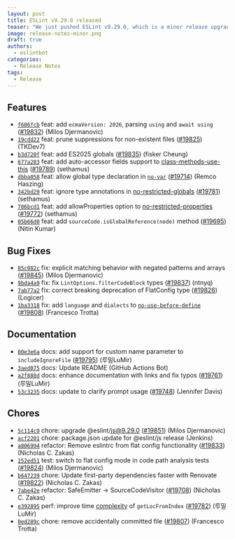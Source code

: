```yaml
---
layout: post
title: ESLint v9.29.0 released
teaser: "We just pushed ESLint v9.29.0, which is a minor release upgrade of ESLint. This release adds some new features and fixes several bugs found in the previous release."
image: release-notes-minor.png
draft: true
authors:
  - eslintbot
categories:
  - Release Notes
tags:
  - Release
---
```









## Features


* [`f686fcb`](https://github.com/eslint/eslint/commit/f686fcb51e47cf53b891ae595684afe8a0ef584d) feat: add `ecmaVersion: 2026`, parsing `using` and `await using` ([#19832](https://github.com/eslint/eslint/issues/19832)) (Milos Djermanovic)
* [`19cdd22`](https://github.com/eslint/eslint/commit/19cdd226bb5957f8f7e8cb4e92d38aafe47f8ff4) feat: prune suppressions for non-existent files ([#19825](https://github.com/eslint/eslint/issues/19825)) (TKDev7)
* [`b3d720f`](https://github.com/eslint/eslint/commit/b3d720f82f08022a33b10f0437111e7d270b8e3c) feat: add ES2025 globals ([#19835](https://github.com/eslint/eslint/issues/19835)) (fisker Cheung)
* [`677a283`](https://github.com/eslint/eslint/commit/677a2837a17320f54a8869682af128a2a7d77579) feat: add auto-accessor fields support to [class-methods-use-this](/docs/rules/class-methods-use-this) ([#19789](https://github.com/eslint/eslint/issues/19789)) (sethamus)
* [`dbba058`](https://github.com/eslint/eslint/commit/dbba0589f5509223658b73de6eb721f659bcec47) feat: allow global type declaration in [`no-var`](/docs/rules/no-var) ([#19714](https://github.com/eslint/eslint/issues/19714)) (Remco Haszing)
* [`342bd29`](https://github.com/eslint/eslint/commit/342bd29e1a10a4b521ed0dbb6d889dcfc137e863) feat: ignore type annotations in [no-restricted-globals](/docs/rules/no-restricted-globals) ([#19781](https://github.com/eslint/eslint/issues/19781)) (sethamus)
* [`786bcd1`](https://github.com/eslint/eslint/commit/786bcd13652b90c5bd0c7201610b856ad1b87542) feat: add allowProperties option to [no-restricted-properties](/docs/rules/no-restricted-properties) ([#19772](https://github.com/eslint/eslint/issues/19772)) (sethamus)
* [`05b66d0`](https://github.com/eslint/eslint/commit/05b66d05bd68214f2fa1ab53fb2734c9d9e5348a) feat: add `sourceCode.isGlobalReference(node)` method ([#19695](https://github.com/eslint/eslint/issues/19695)) (Nitin Kumar)






## Bug Fixes


* [`85c082c`](https://github.com/eslint/eslint/commit/85c082c54bd42ad818f5938b8fb1fb2aa0a1912f) fix: explicit matching behavior with negated patterns and arrays ([#19845](https://github.com/eslint/eslint/issues/19845)) (Milos Djermanovic)
* [`9bda4a9`](https://github.com/eslint/eslint/commit/9bda4a9bf18c9fef91cdd93921a0935ffcf9a9fc) fix: fix `LintOptions.filterCodeBlock` types ([#19837](https://github.com/eslint/eslint/issues/19837)) (ntnyq)
* [`7ab77a2`](https://github.com/eslint/eslint/commit/7ab77a2c7605126daaa7e7f7ab75b5c252677d12) fix: correct breaking deprecation of FlatConfig type ([#19826](https://github.com/eslint/eslint/issues/19826)) (Logicer)
* [`1ba3318`](https://github.com/eslint/eslint/commit/1ba33181ab300588a803434884c054ed003f0bbd) fix: add `language` and `dialects` to [`no-use-before-define`](/docs/rules/no-use-before-define) ([#19808](https://github.com/eslint/eslint/issues/19808)) (Francesco Trotta)




## Documentation


* [`00e3e6a`](https://github.com/eslint/eslint/commit/00e3e6ad1357df7d46be51d3f305efecb90244a7) docs: add support for custom name parameter to `includeIgnoreFile` ([#19795](https://github.com/eslint/eslint/issues/19795)) (루밀LuMir)
* [`3aed075`](https://github.com/eslint/eslint/commit/3aed0756ed3669ac27fc243c81fd82e3d0e6973b) docs: Update README (GitHub Actions Bot)
* [`a2f888d`](https://github.com/eslint/eslint/commit/a2f888d679e2a44964da596a4158911819e1d31d) docs: enhance documentation with links and fix typos ([#19761](https://github.com/eslint/eslint/issues/19761)) (루밀LuMir)
* [`53c3235`](https://github.com/eslint/eslint/commit/53c3235ba1c90a85a44f0abd18998ccc4e0445bf) docs: update to clarify prompt usage ([#19748](https://github.com/eslint/eslint/issues/19748)) (Jennifer Davis)








## Chores


* [`5c114c9`](https://github.com/eslint/eslint/commit/5c114c962f29d0b33e6439e9ab0985014af06b9f) chore: upgrade @eslint/js@9.29.0 ([#19851](https://github.com/eslint/eslint/issues/19851)) (Milos Djermanovic)
* [`acf2201`](https://github.com/eslint/eslint/commit/acf2201a067d062e007b1b7b164b8e96fa1af50f) chore: package.json update for @eslint/js release (Jenkins)
* [`a806994`](https://github.com/eslint/eslint/commit/a806994263e54e4bc1481736b1c0626c8b770808) refactor: Remove eslintrc from flat config functionality ([#19833](https://github.com/eslint/eslint/issues/19833)) (Nicholas C. Zakas)
* [`152ed51`](https://github.com/eslint/eslint/commit/152ed51329d82c6e7375f41a105e01b31750e17f) test: switch to flat config mode in code path analysis tests ([#19824](https://github.com/eslint/eslint/issues/19824)) (Milos Djermanovic)
* [`b647239`](https://github.com/eslint/eslint/commit/b647239272931e0a947500b2f554fc8ccdf8adfd) chore: Update first-party dependencies faster with Renovate ([#19822](https://github.com/eslint/eslint/issues/19822)) (Nicholas C. Zakas)
* [`7abe42e`](https://github.com/eslint/eslint/commit/7abe42e2de931289e19e34e390d16936cf6faf64) refactor: SafeEmitter -> SourceCodeVisitor ([#19708](https://github.com/eslint/eslint/issues/19708)) (Nicholas C. Zakas)
* [`e392895`](https://github.com/eslint/eslint/commit/e39289596757702b6c8d747d5ab9c1a7820c108f) perf: improve time [complexity](/docs/rules/complexity) of `getLocFromIndex` ([#19782](https://github.com/eslint/eslint/issues/19782)) (루밀LuMir)
* [`0ed289c`](https://github.com/eslint/eslint/commit/0ed289c5ceed1c10b599b22c8b9374a5a3a144dd) chore: remove accidentally committed file ([#19807](https://github.com/eslint/eslint/issues/19807)) (Francesco Trotta)



